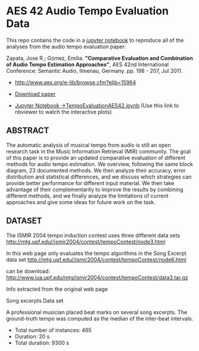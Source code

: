 # AES 42 Audio Tempo Evaluation Data

This repo contains the code in a [jupyter notebook](http://nbviewer.jupyter.org/github/JoseRZapata/TempoAES42/blob/master/TempoEvaluationAES42.ipynb) to reproduce all of the analyses from the audio tempo evaluation paper:

Zapata, Jose R.; Gómez, Emilia.
**"Comparative Evaluation and Combination of Audio Tempo Estimation Approaches"**,
AES 42nd International Conference: Semantic Audio, Ilmenau, Germany. pp. 198 - 207, Jul 2011.

- http://www.aes.org/e-lib/browse.cfm?elib=15964

- [Download paper](http://mtg.upf.edu/system/files/publications/Audio_tempo_comparison_Zapata_Gomez.pdf)
- [Jupyter Notebook ->TempoEvaluationAES42.ipynb](http://nbviewer.jupyter.org/github/JoseRZapata/TempoAES42/blob/master/TempoEvaluationAES42.ipynb) (Use this link to nbviewer to watch the interactive plots)

##

## ABSTRACT
The automatic analysis of musical tempo from audio is still an open research task in the Music Information Retrieval
(MIR) community. The goal of this paper is to provide an updated comparative evaluation of different methods for
audio tempo estimation. We overview, following the same block diagram, 23 documented methods. We then analyze
their accuracy, error distribution and statistical differences, and we discuss which strategies can provide better
performance for different input material. We then take advantage of their complementarity to improve the results by
combining different methods, and we finally analyze the limitations of current approaches and give some ideas for
future work on the task.

## DATASET
The ISMIR 2004 tempo induction contest uses three different data sets http://mtg.upf.edu//ismir2004/contest/tempoContest/node3.html

In this web page only evaluates the tempo algorithms in the Song Excerpt data set http://mtg.upf.edu//ismir2004/contest/tempoContest/node6.html

can be download: http://www.iua.upf.edu/mtg/ismir2004/contest/tempoContest/data3.tar.gz

Info extracted from the original web page

Song excerpts Data set

A professional musician placed beat marks on several song excerpts. The ground-truth tempo was computed as the median of the inter-beat intervals.
- Total number of instances: 465
- Duration: 20 s
- Total duration: 9300 s

